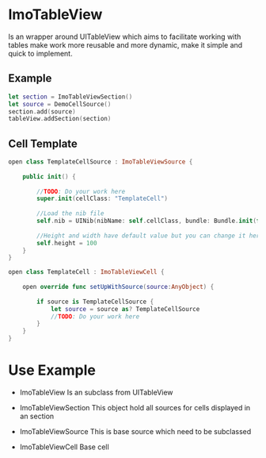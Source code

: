 # ImoTableView

Is an wrapper around UITableView which aims to facilitate working with tables make work more reusable and more dynamic, make it simple and quick to implement.

## Example  ##

```swift 
let section = ImoTableViewSection()
let source = DemoCellSource()
section.add(source)
tableView.addSection(section)
```

## Cell Template ##

```swift
open class TemplateCellSource : ImoTableViewSource {
    
    public init() {
        
        //TODO: Do your work here
        super.init(cellClass: "TemplateCell")
        
        //Load the nib file
        self.nib = UINib(nibName: self.cellClass, bundle: Bundle.init(for: self.classForCoder))
        
        //Height and width have default value but you can change it here or dynamically from extern
        self.height = 100
    }
}

open class TemplateCell : ImoTableViewCell {
    
    open override func setUpWithSource(source:AnyObject) {
        
        if source is TemplateCellSource {
            let source = source as? TemplateCellSource
            //TODO: Do your work here
        }
    }
}
```

# Use Example

- ImoTableView
  Is an subclass from UITableView

- ImoTableViewSection
  This object hold all sources for cells displayed in an section

- ImoTableViewSource
  This is base source which need to be subclassed

- ImoTableViewCell
  Base cell
